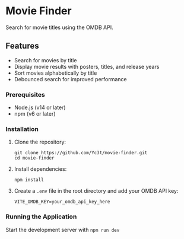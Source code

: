 # Movie Finder
Search for movie titles using the OMDB API.
## Features

- Search for movies by title
- Display movie results with posters, titles, and release years
- Sort movies alphabetically by title
- Debounced search for improved performance


### Prerequisites

- Node.js (v14 or later)
- npm (v6 or later)

### Installation

1. Clone the repository:
   ```
   git clone https://github.com/Yc3t/movie-finder.git
   cd movie-finder
   ```

2. Install dependencies:
   ```
   npm install
   ```

3. Create a `.env` file in the root directory and add your OMDB API key:
   ```
   VITE_OMDB_KEY=your_omdb_api_key_here
   ```

### Running the Application
 Start the development server with `npm run dev`
